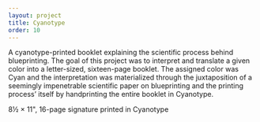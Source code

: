```yaml
---
layout: project
title: Cyanotype
order: 10
---
```


A cyanotype-printed booklet explaining the scientific process behind blueprinting. The goal of this project was to interpret and translate a given color into a letter-sized, sixteen-page booklet. The assigned color was Cyan and the interpretation was materialized through the juxtaposition of a seemingly impenetrable scientific paper on blueprinting and the printing process’ itself by handprinting the entire booklet in Cyanotype.

<p class="specifications">8½ × 11", 16-page signature printed in Cyanotype</p>